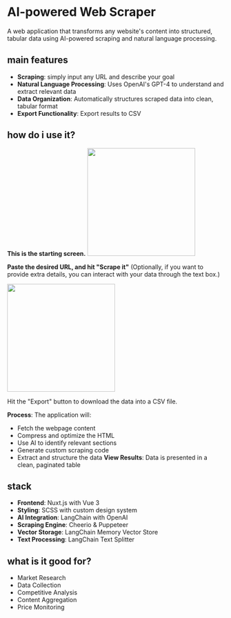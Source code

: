 # AI-powered Web Scraper

A web application that transforms any website's content into structured, tabular data using AI-powered scraping and natural language processing.

## main features

- **Scraping**: simply input any URL and describe your goal
- **Natural Language Processing**: Uses OpenAI's GPT-4 to understand and extract relevant data
- **Data Organization**: Automatically structures scraped data into clean, tabular format
- **Export Functionality**: Export results to CSV
  
## how do i use it?

**This is the starting screen.**
<img src="https://github.com/user-attachments/assets/6ca94607-a2aa-4314-98fc-9e08f8c8769d" width="250" height="250">

**Paste the desired URL, and hit "Scrape it"**
(Optionally, if you want to provide extra details, you can interact with your data through the text box.)

<img src="https://github.com/user-attachments/assets/8c2baf5d-0375-47ff-92e7-1a978634032d" width="250" height="250">

Hit the "Export" button to download the data into a CSV file.


**Process**: The application will:
  - Fetch the webpage content
  - Compress and optimize the HTML
  - Use AI to identify relevant sections
  - Generate custom scraping code
  - Extract and structure the data
**View Results**: Data is presented in a clean, paginated table

## stack

- **Frontend**: Nuxt.js with Vue 3
- **Styling**: SCSS with custom design system
- **AI Integration**: LangChain with OpenAI
- **Scraping Engine**: Cheerio & Puppeteer
- **Vector Storage**: LangChain Memory Vector Store
- **Text Processing**: LangChain Text Splitter

## what is it good for?

- Market Research
- Data Collection
- Competitive Analysis
- Content Aggregation
- Price Monitoring
